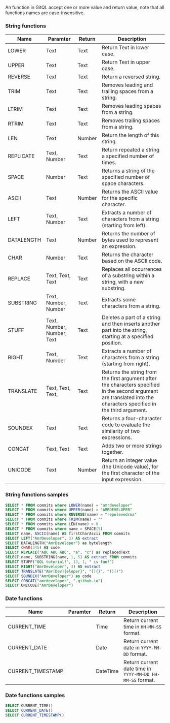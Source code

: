 An function in GitQL accept one or more value and return value,
note that all functions names are case-insensitive.

### String functions

| Name       | Paramter                   | Return | Description                                                                                                                                                          |
| ---------- | -------------------------- | ------ | -------------------------------------------------------------------------------------------------------------------------------------------------------------------- |
| LOWER      | Text                       | Text   | Return Text in lower case.                                                                                                                                           |
| UPPER      | Text                       | Text   | Return Text in upper case.                                                                                                                                           |
| REVERSE    | Text                       | Text   | Return a reversed string.                                                                                                                                            |
| TRIM       | Text                       | Text   | Removes leading and trailing spaces from a string.                                                                                                                   |
| LTRIM      | Text                       | Text   | Removes leading spaces from a string.                                                                                                                                |
| RTRIM      | Text                       | Text   | Removes trailing spaces from a string.                                                                                                                               |
| LEN        | Text                       | Number | Return the length of this string.                                                                                                                                    |
| REPLICATE  | Text, Number               | Text   | Return repeated a string a specified number of times.                                                                                                                |
| SPACE      | Number                     | Text   | Returns a string of the specified number of space characters.                                                                                                        |
| ASCII      | Text                       | Number | Returns the ASCII value for the specific character.                                                                                                                  |
| LEFT       | Text, Number               | Text   | Extracts a number of characters from a string (starting from left).                                                                                                  |
| DATALENGTH | Text                       | Number | Returns the number of bytes used to represent an expression.                                                                                                         |
| CHAR       | Number                     | Text   | Returns the character based on the ASCII code.                                                                                                                       |
| REPLACE    | Text, Text, Text           | Text   | Replaces all occurrences of a substring within a string, with a new substring.                                                                                       |
| SUBSTRING  | Text, Number, Number       | Text   | Extracts some characters from a string.                                                                                                                              |
| STUFF      | Text, Number, Number, Text | Text   | Deletes a part of a string and then inserts another part into the string, starting at a specified position.                                                          |
| RIGHT      | Text, Number               | Text   | Extracts a number of characters from a string (starting from right).                                                                                                 |
| TRANSLATE  | Text, Text, Text,          | Text   | Returns the string from the first argument after the characters specified in the second argument are translated into the characters specified in the third argument. |
| SOUNDEX    | Text                       | Text   | Returns a four-character code to evaluate the similarity of two expressions. |
| CONCAT     | Text, Text                 | Text   | Adds two or more strings together.                                          |
| UNICODE    | Text                       | Number | Return an integer value (the Unicode value), for the first character of the input expression.                                                                        |
### String functions samples

```sql
SELECT * FROM commits where LOWER(name) = "amrdeveloper"
SELECT * FROM commits where UPPER(name) = "AMRDEVELOPER"
SELECT * FROM commits where REVERSE(name) = "repolevedrma"
SELECT * FROM commits where TRIM(name) = ""
SELECT * FROM commits where LEN(name) > 0
SELECT * FROM commits where name = SPACE(5)
SELECT name, ASCII(name) AS firstCharAscii FROM commits
SELECT LEFT("AmrDeveloper", 3) AS extract
SELECT DATALENGTH("AmrDeveloper") as bytelength
SELECT CHAR(345) AS code
SELECT REPLACE("ABC ABC ABC", "a", "c") as replacedText
SELECT name, SUBSTRING(name, 1, 5) AS extract FROM commits
SELECT STUFF("GQL tutorial!", 13, 1, " is fun!")
SELECT RIGHT("AmrDeveloper", 3) AS extract
SELECT TRANSLATE("Amr[Dev]{eloper}", "[]{}", "()()")
SELECT SOUNDEX("AmrDeveloper") as code
SELECT CONCAT("amrdeveloper", ".github.io")
SELECT UNICODE("AmrDeveloper")
```

### Date functions

| Name              | Paramter | Return   | Description                                               |
| ----------------- | -------- | -------- | --------------------------------------------------------- |
| CURRENT_TIME      |          | Time     | Return current time in `HH-MM-SS` format.                 |
| CURRENT_DATE      |          | Date     | Return current date in `YYYY-MM-DD` format.               |
| CURRENT_TIMESTAMP |          | DateTime | Return current date time in `YYYY-MM-DD HH-MM-SS` format. |


### Date functions samples

```sql
SELECT CURRENT_TIME()
SELECT CURRENT_DATE()
SELECT CURRENT_TIMESTAMP()
```